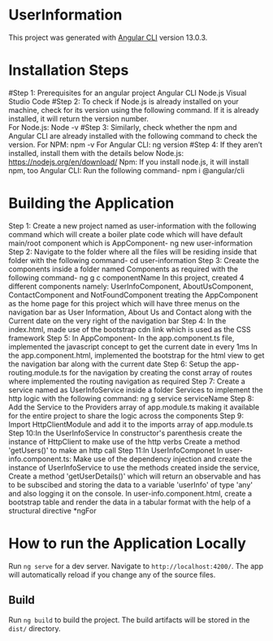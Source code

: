 # UserInformation
  This project was generated with [Angular CLI](https://github.com/angular/angular-cli) version 13.0.3.
# Installation Steps
 #Step 1: Prerequisites for an angular project
          Angular CLI
          Node.js
          Visual Studio Code
 #Step 2: To check if Node.js is already installed on your machine, check for its version using the following command. If it is already installed, it will return the             version number.  
          For Node.js: Node -v
 #Step 3: Similarly, check whether the npm and Angular CLI are already installed with the following command to check the version.
          For NPM: npm -v
          For Angular CLI: ng version
 #Step 4: If they aren’t installed, install them with the details below
          Node.js: https://nodejs.org/en/download/
          Npm: If you install node.js, it will install npm, too
          Angular CLI: Run the following command- npm i @angular/cli

# Building the Application
Step 1: Create a new project named as user-information with the following command which will create a boiler plate code which will have default main/root component             which is AppComponent-
        ng new user-information
Step 2: Navigate to the folder where all the files will be residing inside that folder with the following command-
        cd user-information
Step 3: Create the components inside a folder named Components as required with the following command-
        ng g c componentName
        In this project, created 4 different components namely:
        UserInfoComponent, AboutUsComponent, ContactComponent and NotFoundComponent treating the AppComponent as the home page for this project which will have three           menus on the navigation bar as User Information, About Us and Contact along with the Current date on the very right of the navigation bar
Step 4: In the index.html, made use of the bootstrap cdn link which is used as the CSS framework
Step 5: In AppComponent-
        In the app.component.ts file, implemented the javascript concept to get the current date in every 1ms
        In the app.component.html, implemented the bootstrap for the html view to get the navigation bar along with the current date
Step 6: Setup the app-routing.module.ts for the navigation by creating the const array of routes where implemented the routing navigation as required
Step 7: Create a service named as UserInfoService inside a folder Services to implement the http logic with the following command:
        ng g service serviceName
Step 8: Add the Service to the Providers array of app.module.ts making it available for the entire project to share the logic across the components
Step 9: Import HttpClientModule and add it to the imports array of app.module.ts 
Step 10:In the UserInfoService
        In constructor's parenthesis create the instance of HttpClient to make use of the http verbs
        Create a method 'getUsers()' to make an http call
Step 11:In UserInfoComponet
        In user-info.component.ts: Make use of the dependency injection and create the instance of UserInfoService to use the methods created inside the service,
        Create a method 'getUserDetails()' which will return an observable and has to be subscibed and storing the data to a variable 'userInfo' of type 'any' and also         logging it on the console.
        In user-info.component.html, create a bootstrap table and render the data in a tabular format with the help of a structural directive *ngFor
        
# How to run the Application Locally
Run `ng serve` for a dev server. Navigate to `http://localhost:4200/`. The app will automatically reload if you change any of the source files.

## Build

Run `ng build` to build the project. The build artifacts will be stored in the `dist/` directory.
